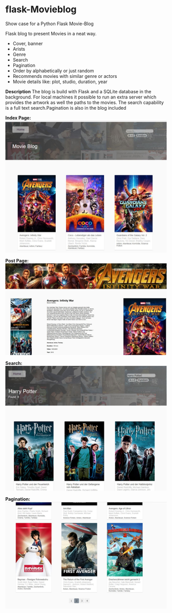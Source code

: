 # flask-Movieblog
Show case for a Python Flask Movie-Blog

Flask blog to present Movies in a neat way.
- Cover, banner
- Arists
- Genre
- Search
- Pagination
- Order by alphabetically or just random
- Recommends movies with similar genre or actors
- Movie details like: plot, studio, duration, year

**Description**
The blog is build with Flask and a SQLite database in the background. For local machines it possible to run an extra server which provides the artwork as well the paths to the movies. The search capability is a full text search.Pagination is also in the blog included

**Index Page:**
![Index](https://github.com/Pascalaget/flask-blog/blob/master/RM_img/Blog_index.jpg)



**Post Page:**
![Index](https://github.com/Pascalaget/flask-blog/blob/master/RM_img/Blog_detail.jpg)



**Search:**
![Index](https://github.com/Pascalaget/flask-blog/blob/master/RM_img/Blog_search.jpg)



**Pagination:**
![Index](https://github.com/Pascalaget/flask-blog/blob/master/RM_img/Blog_pagination.jpg)
